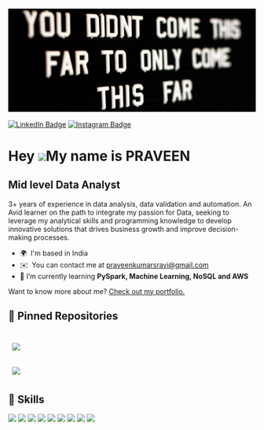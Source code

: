 ![Praveen's GitHub Banner](./header.jpg)
  
[![LinkedIn Badge](https://img.shields.io/badge/LinkedIn-Profile-informational?style=flat&logo=linkedin&logoColor=white&color=0D76A8)](https://www.linkedin.com/in/praveen-kumar-sr/)
[![Instagram Badge](https://img.shields.io/badge/Instagram-Profile-informational?style=flat&logo=instagram&logoColor=white&color=0D76A8)](https://www.instagram.com/praveen_sr_/)

Hey ![](https://user-images.githubusercontent.com/18350557/176309783-0785949b-9127-417c-8b55-ab5a4333674e.gif)My name is PRAVEEN
=======================================================================================================================================

Mid level Data Analyst
--------------------------------------

3+ years of experience in data analysis, data validation and automation. An Avid learner on the path to integrate my passion for Data, seeking to leverage my analytical skills and programming knowledge to develop innovative solutions that drives business growth and improve decision-making processes.

* 🌍  I'm based in India
* ✉️  You can contact me at [praveenkumarsravi@gmail.com](mailto:praveenkumarsravi@gmail.com)
* 🌱 I’m currently learning **PySpark, Machine Learning, NoSQL and AWS**

Want to know more about me? [Check out my portfolio.](https://praveen-kumar-sr.github.io/portfolio/)


## 📌 Pinned Repositories

<br>

<a href="https://praveen-kumar-sr.github.io/portfolio/">
  <img align="center" style="margin:0.5rem" src="https://github-readme-stats.vercel.app/api/pin/?username=praveen-kumar-sr&repo=portfolio&title_color=ffffff&text_color=c9cacc&icon_color=4AB197&bg_color=1A2B34" />
</a>

<br>
<br>

<a href="https://github.com/praveen-kumar-sr/Python-Projects-of-Mine">
  <img align="center" style="margin:0.5rem" src="https://github-readme-stats.vercel.app/api/pin/?username=praveen-kumar-sr&repo=Python-Projects-of-Mine&title_color=ffffff&text_color=c9cacc&icon_color=4AB197&bg_color=1A2B34" />
</a>

<br>


## 💼 Skills

![](https://img.shields.io/badge/Code-Python-brightgreen?style=flat&logo=python&logoColor=white&color=4AB197)
![](https://img.shields.io/badge/code-C-brightgreen?style=flat&logo=C&logoColor=white&color=4AB197)
![](https://img.shields.io/badge/code-SQL-brightgreen?style=flat&logo=PostgreSQL&logoColor=white&color=4AB197)
![](https://img.shields.io/badge/Tool-AWS_Cloud_Services-brightgreen?style=flat&logo=Amazon_Web_Services&logoColor=white&color=4AB197)
![](https://img.shields.io/badge/Tool-Tableau-brightgreen?style=flat&logo=Tableau&logoColor=white&color=4AB197)
![](https://img.shields.io/badge/Tool-MongoDB-informational?style=flat&logo=MongoDB&logoColor=white&color=4AB197)
![](https://img.shields.io/badge/Tool-MySQL-informational?style=flat&logo=MySQL&logoColor=white&color=4AB197)
![](https://img.shields.io/badge/Tool-Teradata_SQL-brightgreen?style=flat&logo=teradata&logoColor=white&color=4AB197)
![](https://img.shields.io/badge/Tool-Snowflake_SQL-brightgreen?style=flat&logo=Snowflake&logoColor=white&color=4AB197)


<br>
